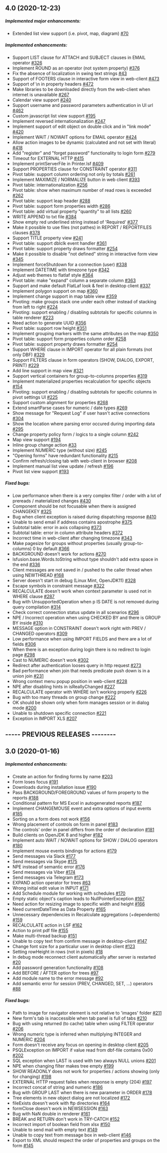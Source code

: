 ## 4.0 (2020-12-23)
##### Implemented major enhancements:
 - Extended list view support (i.e. pivot, map, diagram) [#70](https://github.com/lsfusion/platform/issues/70)
##### Implemented enhancements:
 - Support LIST clause for ATTACH and SUBJECT clauses in EMAIL operator [#326](https://github.com/lsfusion/platform/issues/326)
 - Implement ROUND as an operator (not system property) [#376](https://github.com/lsfusion/platform/issues/376)
 - Fix the absence of localization in swing text strings [#43](https://github.com/lsfusion/platform/issues/43)
 - Support of FOOTERS clause in interactive form view in web-client [#473](https://github.com/lsfusion/platform/issues/473)
 - Support of \n in property headers [#472](https://github.com/lsfusion/platform/issues/472)
 - Make libraries to be downloaded directly from the web-client when internet is unavailable [#267](https://github.com/lsfusion/platform/issues/267)
 - Calendar view support [#240](https://github.com/lsfusion/platform/issues/240)
 - Support username and password parameters authentication in UI url [#462](https://github.com/lsfusion/platform/issues/462)
 - Custom javascript list view support [#195](https://github.com/lsfusion/platform/issues/195)
 - Implement reversed internationalization [#247](https://github.com/lsfusion/platform/issues/247)
 - Implement support of edit object on double click and in "link mode" [#420](https://github.com/lsfusion/platform/issues/420)
 - Implement WAIT / NOWAIT options for EMAIL operator [#424](https://github.com/lsfusion/platform/issues/424)
 - Allow action images to be dynamic (calculated and not set with literal) [#418](https://github.com/lsfusion/platform/issues/418)
 - Add "register" and "forget password" functionality to login form [#279](https://github.com/lsfusion/platform/issues/279)
 - Timeout for EXTERNAL HTTP [#415](https://github.com/lsfusion/platform/issues/415)
 - Implement printServerFile in Printer.lsf [#409](https://github.com/lsfusion/platform/issues/409)
 - Support PROPERTIES clause for CONSTRAINT operator [#311](https://github.com/lsfusion/platform/issues/311)
 - Pivot table: support column ordering not only by totals [#261](https://github.com/lsfusion/platform/issues/261)
 - Implement MAXIMIZE / NORMALIZE button in web client [#393](https://github.com/lsfusion/platform/issues/393)
 - Pivot table: internationalization [#256](https://github.com/lsfusion/platform/issues/256)
 - Pivot table: show when maximum number of read rows is exceeded [#262](https://github.com/lsfusion/platform/issues/262)
 - Pivot table: support leap header [#288](https://github.com/lsfusion/platform/issues/288)
 - Pivot table: support form properties width [#286](https://github.com/lsfusion/platform/issues/286)
 - Pivot table: add virtual property "quantity" to all lists [#260](https://github.com/lsfusion/platform/issues/260)
 - WRITE APPEND to txt file [#384](https://github.com/lsfusion/platform/issues/384)
 - Show empty red underlined string instead of 'Required' [#377](https://github.com/lsfusion/platform/issues/377)
 - Make it possible to use files (not pathes) in REPORT / REPORTFILES clauses [#378](https://github.com/lsfusion/platform/issues/378)
 - Support TITLE property view [#241](https://github.com/lsfusion/platform/issues/241)
 - Pivot table: support dblclk event handler [#361](https://github.com/lsfusion/platform/issues/361)
 - Pivot table: support property draws formatter [#254](https://github.com/lsfusion/platform/issues/254)
 - Make it possible to disable "not defined" string in interactive form view [#345](https://github.com/lsfusion/platform/issues/345)
 - Implement forceShutdown for a connection (user) [#338](https://github.com/lsfusion/platform/issues/338)
 - Implement DATETIME with timezone type [#342](https://github.com/lsfusion/platform/issues/342)
 - Adjust web themes to flatlaf style [#364](https://github.com/lsfusion/platform/issues/364)
 - Pivot table: make "expand" column a separate column [#363](https://github.com/lsfusion/platform/issues/363)
 - Support and make default FlatLaf look & feel in desktop client [#337](https://github.com/lsfusion/platform/issues/337)
 - Implement polygon support on map [#360](https://github.com/lsfusion/platform/issues/360)
 - Implement change support in map table view [#359](https://github.com/lsfusion/platform/issues/359)
 - Pivoting: make groups stack one under each other instead of stacking from left to right [#224](https://github.com/lsfusion/platform/issues/224)
 - Pivoting: support enabling / disabling subtotals for specific columns in table renderer  [#223](https://github.com/lsfusion/platform/issues/223)
 - Need action to generate UUID [#356](https://github.com/lsfusion/platform/issues/356)
 - Pivot table: support row height [#351](https://github.com/lsfusion/platform/issues/351)
 - Implement grouping markers with the same attributes on the map [#350](https://github.com/lsfusion/platform/issues/350)
 - Pivot table: support form properties column order  [#258](https://github.com/lsfusion/platform/issues/258)
 - Pivot table: support property draws formatter [#254](https://github.com/lsfusion/platform/issues/254)
 - Support WHERE clause in IMPORT operator for all plain formats (not only DBF) [#329](https://github.com/lsfusion/platform/issues/329)
 - Support FILTERS clause in form operators (SHOW, DIALOG, EXPORT, PRINT) [#229](https://github.com/lsfusion/platform/issues/229)
 - Add line support in map view [#321](https://github.com/lsfusion/platform/issues/321)
 - Support vertical containers for group-to-columns properties [#319](https://github.com/lsfusion/platform/issues/319)
 - Implement materialized properties recalculation for specific objects [#154](https://github.com/lsfusion/platform/issues/154)
 - Pivoting: support enabling / disabling subtotals for specific columns in pivot settings UI [#225](https://github.com/lsfusion/platform/issues/225)
 - Support custom alignment for properties [#268](https://github.com/lsfusion/platform/issues/268)
 - Extend smartParse cases for numeric / date types [#269](https://github.com/lsfusion/platform/issues/269)
 - Show message for "Request Log" if user hasn't active connections [#304](https://github.com/lsfusion/platform/issues/304)
 - Show the location where parsing error occured during importing data [#295](https://github.com/lsfusion/platform/issues/295)
 - Change property policy form / logics to a single column [#242](https://github.com/lsfusion/platform/issues/242)
 - Map view support [#194](https://github.com/lsfusion/platform/issues/194)
 - Inline group change action [#33](https://github.com/lsfusion/platform/issues/33)
 - Implement NUMERIC type (without size) [#245](https://github.com/lsfusion/platform/issues/245)
 - "Opening forms" have redundant functionality [#215](https://github.com/lsfusion/platform/issues/215)
 - Confirm refresh/closing tab with web-client  in browser [#208](https://github.com/lsfusion/platform/issues/208)
 - Implement manual list view update / refresh [#196](https://github.com/lsfusion/platform/issues/196)
 - Pivot list view support [#193](https://github.com/lsfusion/platform/issues/193)
##### Fixed bugs:
 - Low performance when there is a very complex filter / order with a lot of prereads / materialized changes [#430](https://github.com/lsfusion/platform/issues/430)
 - Component should be not focusable when there is assigned CHANGEKEY [#325](https://github.com/lsfusion/platform/issues/325)
 - Bug when client exception is raised during dispatching response [#410](https://github.com/lsfusion/platform/issues/410)
 - Unable to send email if address contains apostrophe [#375](https://github.com/lsfusion/platform/issues/375)
 - Subtotal table: error in axis collapsing [#373](https://github.com/lsfusion/platform/issues/373)
 - Subtotal table: error in column attribute headers [#372](https://github.com/lsfusion/platform/issues/372)
 - Incorrect time in web-client after changing timezone [#343](https://github.com/lsfusion/platform/issues/343)
 - Make pagesize for groups without properties (usually group-to-columns) 0 by default [#366](https://github.com/lsfusion/platform/issues/366)
 - BACKGROUND doesn't work for actions [#270](https://github.com/lsfusion/platform/issues/270)
 - lsfusion.base.Words.toString without type shouldn't add extra space in the end [#336](https://github.com/lsfusion/platform/issues/336)
 - Client messages are not saved in / pushed to the caller thread when using NEWTHREAD [#168](https://github.com/lsfusion/platform/issues/168)
 - Server doesn't start in debug (Linux Mint, OpenJDK11) [#328](https://github.com/lsfusion/platform/issues/328)
 - Escape symbols in constraint message [#322](https://github.com/lsfusion/platform/issues/322)
 - RECALCULATE doesn't work when context parameter is used not in WHERE clause [#287](https://github.com/lsfusion/platform/issues/287)
 - Bug with UnsupportedOperation when p IS DATE is not removed during query compilation [#314](https://github.com/lsfusion/platform/issues/314)
 - Check correct connection status update in all scenarios [#296](https://github.com/lsfusion/platform/issues/296)
 - NPE / Incorrect operation when using CHECKED BY and there is GROUP BY inside [#310](https://github.com/lsfusion/platform/issues/310)
 - MESSAGE option in CONSTRAINT doesn't work right with PREV / CHANGED operators [#309](https://github.com/lsfusion/platform/issues/309)
 - Low performance when using IMPORT FIELDS and there are a lot of fields [#306](https://github.com/lsfusion/platform/issues/306)
 - When there is an exception during login there is no redirect to login page [#298](https://github.com/lsfusion/platform/issues/298)
 - Cast to NUMERIC doesn't work [#302](https://github.com/lsfusion/platform/issues/302)
 - Redirect after authentication looses query in http request [#273](https://github.com/lsfusion/platform/issues/273)
 - Bad performance when join that needs predicate push down is in a union join  [#231](https://github.com/lsfusion/platform/issues/231)
 - Wrong context menu popup position in web-client [#228](https://github.com/lsfusion/platform/issues/228)
 - NPE after disabling hints in isReallyChanged [#227](https://github.com/lsfusion/platform/issues/227)
 - RECALCULATE operator with WHERE isn't working properly [#226](https://github.com/lsfusion/platform/issues/226)
 - Bug with too many threads on group change [#222](https://github.com/lsfusion/platform/issues/222)
 - OK should be shown only when form manages session or in dialog mode [#200](https://github.com/lsfusion/platform/issues/200)
 - Unable to shutdown specific connection [#221](https://github.com/lsfusion/platform/issues/221)
 - Exception in IMPORT XLS [#207](https://github.com/lsfusion/platform/issues/207)
## ----- PREVIOUS RELEASES --------
## 3.0 (2020-01-16)
##### Implemented enhancements:
 - Create an action for finding forms by name [#203](https://github.com/lsfusion/platform/issues/203)
 - Form loses focus [#191](https://github.com/lsfusion/platform/issues/191)
 - Downloads during installation issue [#190](https://github.com/lsfusion/platform/issues/190)
 - Pass BACKGROUND/FOREGROUND values of form property to the reports [#188](https://github.com/lsfusion/platform/issues/188)
 - Conditional pattern for MS Excel in autogenerated reports [#187](https://github.com/lsfusion/platform/issues/187)
 - Implement CHANGEMOUSE event and extra options of input events [#185](https://github.com/lsfusion/platform/issues/185)
 - Sorting on a form does not work [#156](https://github.com/lsfusion/platform/issues/156)
 - Wrong placement of controls on form in panel [#183](https://github.com/lsfusion/platform/issues/183)
 - The controls' order in panel differs from the order of declaration  [#181](https://github.com/lsfusion/platform/issues/181)
 - Build clients on OpenJDK 8 and higher [#182](https://github.com/lsfusion/platform/issues/182)
 - Implement auto WAIT / NOWAIT options for SHOW / DIALOG operators [#180](https://github.com/lsfusion/platform/issues/180)
 - Implement mouse events bindings for actions [#179](https://github.com/lsfusion/platform/issues/179)
 - Send messages via Slack [#177](https://github.com/lsfusion/platform/issues/177)
 - Send messages via Skype [#175](https://github.com/lsfusion/platform/issues/175)
 - NPE instead of semantic error [#176](https://github.com/lsfusion/platform/issues/176)
 - Send messages via Viber [#174](https://github.com/lsfusion/platform/issues/174)
 - Send messages via Telegram [#173](https://github.com/lsfusion/platform/issues/173)
 - EXPAND action operator for trees [#63](https://github.com/lsfusion/platform/issues/63)
 - Wrong initial edit value in INPUT [#171](https://github.com/lsfusion/platform/issues/171)
 - Add Schedule module for working with schedules [#170](https://github.com/lsfusion/platform/issues/170)
 - Empty static object's caption leads to NullPointerException  [#167](https://github.com/lsfusion/platform/issues/167)
 - Need action for resizing image to specific width and height [#166](https://github.com/lsfusion/platform/issues/166)
 - Need currentDateTime as Data Property [#165](https://github.com/lsfusion/platform/issues/165)
 - Unnecessary dependencies in Recalculate aggregations (+dependents) [#159](https://github.com/lsfusion/platform/issues/159)
 - RECALCULATE action in LSF [#162](https://github.com/lsfusion/platform/issues/162)
 - Action to print pdf file [#155](https://github.com/lsfusion/platform/issues/155)
 - Make multi-thread backup [#151](https://github.com/lsfusion/platform/issues/151)
 - Unable to copy text from confirm message in desktop-client [#147](https://github.com/lsfusion/platform/issues/147)
 - Change font size for a particalur user in desktop client [#123](https://github.com/lsfusion/platform/issues/123)
 - Setting rowHeight in rows (not in pixels) [#18](https://github.com/lsfusion/platform/issues/18)
 - In debug mode reconnect client automatically after server is restarted [#20](https://github.com/lsfusion/platform/issues/20)
 - Add password generation functionality [#108](https://github.com/lsfusion/platform/issues/108)
 - Add BEFORE / AFTER option for trees [#97](https://github.com/lsfusion/platform/issues/97)
 - Add module name to the error message [#92](https://github.com/lsfusion/platform/issues/92)
 - Add semantic error for session (PREV, CHANGED, SET, ...) operators [#88](https://github.com/lsfusion/platform/issues/88)
##### Fixed bugs:
 - Path to image for navigator element is not relative to 'images' folder [#211](https://github.com/lsfusion/platform/issues/211)
 - New form's tab is inaccessible when tab panel is full of tabs [#210](https://github.com/lsfusion/platform/issues/210)
 - Bug with using returned (to cache) table when using FILTER operator [#206](https://github.com/lsfusion/platform/issues/206)
 - Wrong numeric type is inferred when multiplying INTEGER and NUMERIC [#204](https://github.com/lsfusion/platform/issues/204)
 - Form doesn't receive any focus on opening in desktop client [#205](https://github.com/lsfusion/platform/issues/205)
 - PSQLException on IMPORT if value read from dbf-file contains 0x00 [#202](https://github.com/lsfusion/platform/issues/202)
 - SQL exception when LAST is used with two always NULL unions [#201](https://github.com/lsfusion/platform/issues/201)
 - NPE when changing filter makes tree empty  [#199](https://github.com/lsfusion/platform/issues/199)
 - SHOW READONLY does not work for properties / actions showing (only for changing) [#198](https://github.com/lsfusion/platform/issues/198)
 - EXTERNAL HTTP request failes when response is empty (204) [#197](https://github.com/lsfusion/platform/issues/197)
 - Incorrect concat of string and numeric [#186](https://github.com/lsfusion/platform/issues/186)
 - Bug with GROUP LAST when there is new parameter in ORDER [#178](https://github.com/lsfusion/platform/issues/178)
 - Tree elements in new object dialog are not localized [#172](https://github.com/lsfusion/platform/issues/172)
 - fileExists doesn't work with ftp directories [#164](https://github.com/lsfusion/platform/issues/164)
 - formClose doesn't work in NEWSESSION [#163](https://github.com/lsfusion/platform/issues/163)
 - Bug with NaN double in renderer [#161](https://github.com/lsfusion/platform/issues/161)
 - BREAK and RETURN don't work in TRY-CATCH [#152](https://github.com/lsfusion/platform/issues/152)
 - Incorrect import of boolean field from xlsx [#150](https://github.com/lsfusion/platform/issues/150)
 - Unable to send mail with empty text [#149](https://github.com/lsfusion/platform/issues/149)
 - Unable to copy text from message box in web-client [#146](https://github.com/lsfusion/platform/issues/146)
 - Export to XML should respect the order of properties and groups on the form [#145](https://github.com/lsfusion/platform/issues/145)
